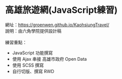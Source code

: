 # 高雄旅遊網(JavaScript練習)
網址：<a>https://groenwen.github.io/KaohsiungTravel/</a><br>
說明：由六角學院提供設計稿<br><br>
練習重點：<br>
<ul>
	<li>JavaScript 功能撰寫</li>
	<li>使用 Ajax 串接 高雄市政府 Open Data</li>
  <li>使用 SCSS 撰寫</li>
	<li>自行切版、撰寫 RWD</li>
</ul>
